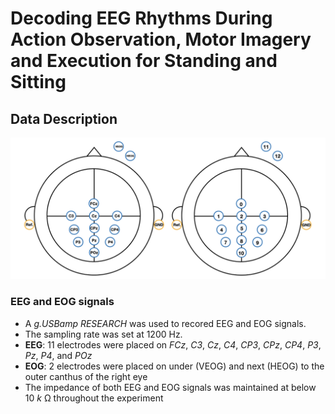 # Decoding EEG Rhythms During Action Observation, Motor Imagery and Execution for Standing and Sitting


## Data Description

![EEG and EOG setup](fig/EEG-electrodes.001.png)

### EEG and EOG signals
* A _g.USBamp RESEARCH_ was used to recored EEG and EOG signals.
* The sampling rate was set at 1200 Hz.
* **EEG**: 11 electrodes were placed on _FCz_, _C3_, _Cz_, _C4_, _CP3_, _CPz_, _CP4_, _P3_, _Pz_, _P4_, and _POz_
* **EOG**: 2 electrodes were placed on under (VEOG) and next (HEOG) to the outer canthus of the right eye
* The impedance of both EEG and EOG signals was maintained at below 10 *k* Ω throughout the experiment
